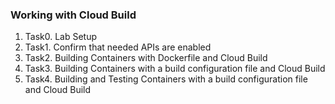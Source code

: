 ### Working with Cloud Build

1. Task0. Lab Setup
2. Task1. Confirm that needed APIs are enabled
3. Task2. Building Containers with Dockerfile and Cloud Build
4. Task3. Building Containers with a build configuration file and Cloud Build
5. Task4. Building and Testing Containers with a build configuration file and Cloud Build

